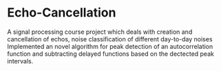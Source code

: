 # Echo-Cancellation
A signal processing course project which deals with creation and cancellation of echos, noise classification of different day-to-day noises
Implemented an novel algorithm for peak detection of an autocorrelation function and subtracting delayed functions based on the dectected peak intervals. 

